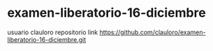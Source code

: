 # examen-liberatorio-16-diciembre
usuario clauloro
repositorio link https://github.com/clauloro/examen-liberatorio-16-diciembre.git
